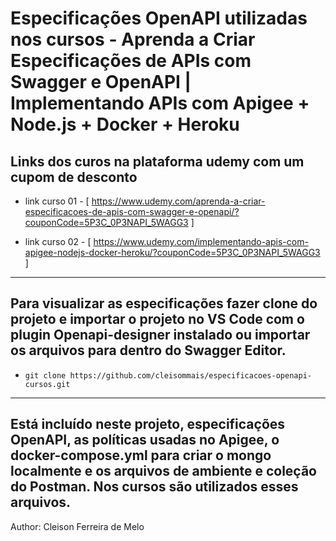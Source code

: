 # Especificações OpenAPI utilizadas nos cursos - Aprenda a Criar Especificações de APIs com Swagger e OpenAPI | Implementando APIs com Apigee + Node.js + Docker + Heroku

## Links dos curos na plataforma udemy com um cupom de desconto

- link curso 01 - [ https://www.udemy.com/aprenda-a-criar-especificacoes-de-apis-com-swagger-e-openapi/?couponCode=5P3C_0P3NAPI_5WAGG3 ]

- link curso 02 - [ https://www.udemy.com/implementando-apis-com-apigee-nodejs-docker-heroku/?couponCode=5P3C_0P3NAPI_5WAGG3 ]

---

## Para visualizar as especificações fazer clone do projeto e importar o projeto no VS Code com o plugin Openapi-designer instalado ou importar os arquivos para dentro do Swagger Editor.

- `git clone https://github.com/cleisommais/especificacoes-openapi-cursos.git`

---

## Está incluído neste projeto, especificações OpenAPI, as políticas usadas no Apigee, o docker-compose.yml para criar o mongo localmente e os arquivos de ambiente e coleção do Postman. Nos cursos são utilizados esses arquivos.

Author:
Cleison Ferreira de Melo
